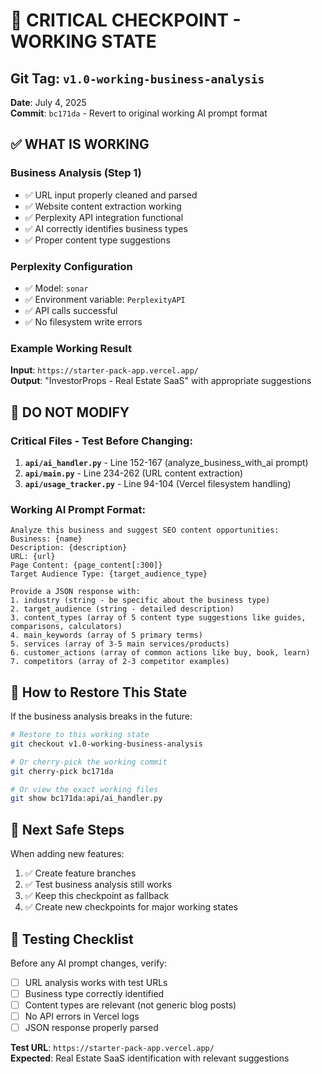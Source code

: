 # 🚨 CRITICAL CHECKPOINT - WORKING STATE

## Git Tag: `v1.0-working-business-analysis`

**Date**: July 4, 2025  
**Commit**: `bc171da` - Revert to original working AI prompt format

## ✅ WHAT IS WORKING

### Business Analysis (Step 1)
- ✅ URL input properly cleaned and parsed
- ✅ Website content extraction working
- ✅ Perplexity API integration functional
- ✅ AI correctly identifies business types
- ✅ Proper content type suggestions

### Perplexity Configuration
- ✅ Model: `sonar`
- ✅ Environment variable: `PerplexityAPI`
- ✅ API calls successful
- ✅ No filesystem write errors

### Example Working Result
**Input**: `https://starter-pack-app.vercel.app/`  
**Output**: "InvestorProps - Real Estate SaaS" with appropriate suggestions

## 🚨 DO NOT MODIFY

### Critical Files - Test Before Changing:
1. **`api/ai_handler.py`** - Line 152-167 (analyze_business_with_ai prompt)
2. **`api/main.py`** - Line 234-262 (URL content extraction)
3. **`api/usage_tracker.py`** - Line 94-104 (Vercel filesystem handling)

### Working AI Prompt Format:
```
Analyze this business and suggest SEO content opportunities:
Business: {name}
Description: {description}
URL: {url}
Page Content: {page_content[:300]}
Target Audience Type: {target_audience_type}

Provide a JSON response with:
1. industry (string - be specific about the business type)
2. target_audience (string - detailed description)  
3. content_types (array of 5 content type suggestions like guides, comparisons, calculators)
4. main_keywords (array of 5 primary terms)
5. services (array of 3-5 main services/products)
6. customer_actions (array of common actions like buy, book, learn)
7. competitors (array of 2-3 competitor examples)
```

## 🔄 How to Restore This State

If the business analysis breaks in the future:

```bash
# Restore to this working state
git checkout v1.0-working-business-analysis

# Or cherry-pick the working commit
git cherry-pick bc171da

# Or view the exact working files
git show bc171da:api/ai_handler.py
```

## 📝 Next Safe Steps

When adding new features:
1. ✅ Create feature branches
2. ✅ Test business analysis still works
3. ✅ Keep this checkpoint as fallback
4. ✅ Create new checkpoints for major working states

## 🧪 Testing Checklist

Before any AI prompt changes, verify:
- [ ] URL analysis works with test URLs
- [ ] Business type correctly identified
- [ ] Content types are relevant (not generic blog posts)
- [ ] No API errors in Vercel logs
- [ ] JSON response properly parsed

**Test URL**: `https://starter-pack-app.vercel.app/`  
**Expected**: Real Estate SaaS identification with relevant suggestions